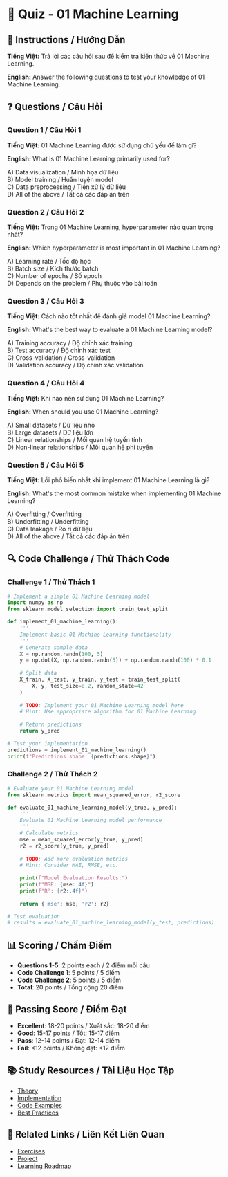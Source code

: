 # 🧠 Quiz - 01 Machine Learning

## 📝 Instructions / Hướng Dẫn

**Tiếng Việt:** Trả lời các câu hỏi sau để kiểm tra kiến thức về 01 Machine Learning.

**English:** Answer the following questions to test your knowledge of 01 Machine Learning.

## ❓ Questions / Câu Hỏi

### Question 1 / Câu Hỏi 1
**Tiếng Việt:** 01 Machine Learning được sử dụng chủ yếu để làm gì?

**English:** What is 01 Machine Learning primarily used for?

A) Data visualization / Minh họa dữ liệu  
B) Model training / Huấn luyện model  
C) Data preprocessing / Tiền xử lý dữ liệu  
D) All of the above / Tất cả các đáp án trên

### Question 2 / Câu Hỏi 2
**Tiếng Việt:** Trong 01 Machine Learning, hyperparameter nào quan trọng nhất?

**English:** Which hyperparameter is most important in 01 Machine Learning?

A) Learning rate / Tốc độ học  
B) Batch size / Kích thước batch  
C) Number of epochs / Số epoch  
D) Depends on the problem / Phụ thuộc vào bài toán

### Question 3 / Câu Hỏi 3
**Tiếng Việt:** Cách nào tốt nhất để đánh giá model 01 Machine Learning?

**English:** What's the best way to evaluate a 01 Machine Learning model?

A) Training accuracy / Độ chính xác training  
B) Test accuracy / Độ chính xác test  
C) Cross-validation / Cross-validation  
D) Validation accuracy / Độ chính xác validation

### Question 4 / Câu Hỏi 4
**Tiếng Việt:** Khi nào nên sử dụng 01 Machine Learning?

**English:** When should you use 01 Machine Learning?

A) Small datasets / Dữ liệu nhỏ  
B) Large datasets / Dữ liệu lớn  
C) Linear relationships / Mối quan hệ tuyến tính  
D) Non-linear relationships / Mối quan hệ phi tuyến

### Question 5 / Câu Hỏi 5
**Tiếng Việt:** Lỗi phổ biến nhất khi implement 01 Machine Learning là gì?

**English:** What's the most common mistake when implementing 01 Machine Learning?

A) Overfitting / Overfitting  
B) Underfitting / Underfitting  
C) Data leakage / Rò rỉ dữ liệu  
D) All of the above / Tất cả các đáp án trên

## 🔍 Code Challenge / Thử Thách Code

### Challenge 1 / Thử Thách 1
```python
# Implement a simple 01 Machine Learning model
import numpy as np
from sklearn.model_selection import train_test_split

def implement_01_machine_learning():
    '''
    Implement basic 01 Machine Learning functionality
    '''
    # Generate sample data
    X = np.random.randn(100, 5)
    y = np.dot(X, np.random.randn(5)) + np.random.randn(100) * 0.1
    
    # Split data
    X_train, X_test, y_train, y_test = train_test_split(
        X, y, test_size=0.2, random_state=42
    )
    
    # TODO: Implement your 01 Machine Learning model here
    # Hint: Use appropriate algorithm for 01 Machine Learning
    
    # Return predictions
    return y_pred

# Test your implementation
predictions = implement_01_machine_learning()
print(f"Predictions shape: {predictions.shape}")
```

### Challenge 2 / Thử Thách 2
```python
# Evaluate your 01 Machine Learning model
from sklearn.metrics import mean_squared_error, r2_score

def evaluate_01_machine_learning_model(y_true, y_pred):
    '''
    Evaluate 01 Machine Learning model performance
    '''
    # Calculate metrics
    mse = mean_squared_error(y_true, y_pred)
    r2 = r2_score(y_true, y_pred)
    
    # TODO: Add more evaluation metrics
    # Hint: Consider MAE, RMSE, etc.
    
    print(f"Model Evaluation Results:")
    print(f"MSE: {mse:.4f}")
    print(f"R²: {r2:.4f}")
    
    return {'mse': mse, 'r2': r2}

# Test evaluation
# results = evaluate_01_machine_learning_model(y_test, predictions)
```

## 📊 Scoring / Chấm Điểm

- **Questions 1-5**: 2 points each / 2 điểm mỗi câu
- **Code Challenge 1**: 5 points / 5 điểm
- **Code Challenge 2**: 5 points / 5 điểm
- **Total**: 20 points / Tổng cộng 20 điểm

## 🎯 Passing Score / Điểm Đạt

- **Excellent**: 18-20 points / Xuất sắc: 18-20 điểm
- **Good**: 15-17 points / Tốt: 15-17 điểm  
- **Pass**: 12-14 points / Đạt: 12-14 điểm
- **Fail**: <12 points / Không đạt: <12 điểm

## 📚 Study Resources / Tài Liệu Học Tập

- [Theory](./THEORY_01_machine_learning.md)
- [Implementation](./IMPLEMENTATION_01_machine_learning.md)
- [Code Examples](./CODE_EXAMPLES_01_machine_learning.md)
- [Best Practices](./BEST_PRACTICES_01_machine_learning.md)

## 🔗 Related Links / Liên Kết Liên Quan

- [Exercises](./EXERCISES_01_machine_learning.md)
- [Project](./PROJECT_01_machine_learning.md)
- [Learning Roadmap](./LEARNING_ROADMAP_01_machine_learning.md)
